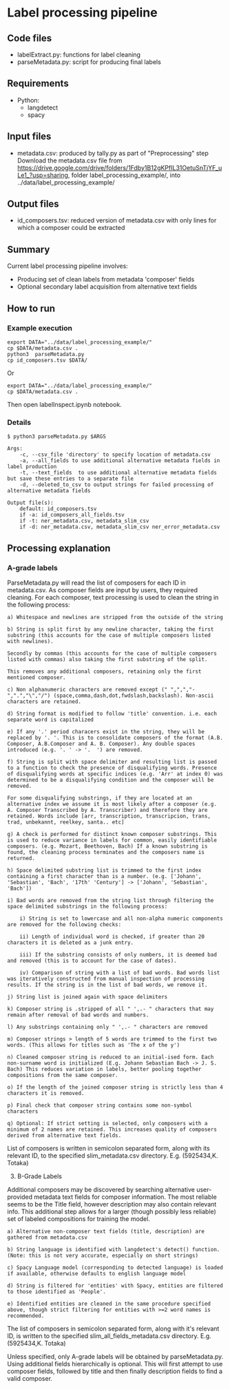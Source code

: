 # Label processing pipeline

## Code files
- labelExtract.py: functions for label cleaning
- parseMetadata.py: script for producing final labels

## Requirements
- Python:
  - langdetect
  - spacy

## Input files
- metadata.csv: produced by tally.py as part of "Preprocessing" step
Download the metadata.csv file from https://drive.google.com/drive/folders/1Fdby1B12gKPfIL31OetuSnTjYF_uLe1_?usp=sharing, folder label_processing_example/, into ../data/label_processing_example/

## Output files
- id_composers.tsv: reduced version of metadata.csv with only lines for which a composer could be extracted
  
## Summary
Current label processing pipeline involves:
- Producing set of clean labels from metadata 'composer' fields
- Optional secondary label acquisition from alternative text fields


## How to run

### Example execution
```
export DATA="../data/label_processing_example/"
cp $DATA/metadata.csv .
python3  parseMetadata.py
cp id_composers.tsv $DATA/
```

Or 
```
export DATA="../data/label_processing_example/"
cp $DATA/metadata.csv .
```
Then open labelInspect.ipynb notebook.
### Details

`$ python3 parseMetadata.py $ARGS`
``` 
Args:
    -c, --csv_file 'directory' to specify location of metadata.csv  
    -a, --all_fields to use additional alternative metadata fields in label production  
    -t, --text_fields  to use additional alternative metadata fields but save these entries to a separate file
    -d, --deleted_to_csv to output strings for failed processing of alternative metadata fields

Output file(s):
    default: id_composers.tsv
    if -a: id_composers_all_fields.tsv
    if -t: ner_metadata.csv, metadata_slim_csv
    if -d: ner_metadata.csv, metadata_slim_csv ner_error_metadata.csv
```



## Processing explanation
### A-grade labels

ParseMetadata.py will read the list of composers for each ID in metadata.csv. As composer fields are input by users, they required cleaning. For each composer, text processing is used to clean the string in the following process:

    a) Whitespace and newlines are stripped from the outside of the string

    b) String is split first by any newline character, taking the first substring (this accounts for the case of multiple composers listed with newlines). 
    
    Secondly by commas (this accounts for the case of multiple composers listed with commas) also taking the first substring of the split. 

    This removes any additional composers, retaining only the first mentioned composer.

    c) Non alphanumeric characters are removed except (" ",",","-",".","\","/") (space,comma,dash,dot,fwdslash,backslash). Non-ascii characters are retained.

    d) String format is modified to follow 'title' convention. i.e. each separate word is capitalized

    e) If any '.' period characers exist in the string, they will be replaced by '. '. This is to consolidate composers of the format (A.B. Composer, A.B.Composer and A. B. Composer). Any double spaces introduced (e.g. '. ' -> '.  ') are removed.

    f) String is split with space delimiter and resulting list is passed to a function to check the presence of disqualifying words. Presence of disqualifying words at specific indices (e.g. 'Arr' at index 0) was determined to be a disqualifying condition and the composer will be removed. 
    
    For some disqualifying substrings, if they are located at an alternative index we assume it is most likely after a composer (e.g. A. Composer Transcribed by A. Transcriber) and therefore they are retained. Words include [arr, transcription, transcripcion, trans, trad, unbekannt, reelkey, santa.. etc]

    g) A check is performed for distinct known composer substrings. This is used to reduce variance in labels for common, easily identifiable composers. (e.g. Mozart, Beethoven, Bach) If a known substring is found, the cleaning process terminates and the composers name is returned.

    h) Space delimited substring list is trimmed to the first index containing a first character than is a number. (e.g. ['Johann', 'Sebastian', 'Bach', '17th' 'Century'] -> ['Johann', 'Sebastian', 'Bach'])

    i) Bad words are removed from the string list through filtering the space delimited substrings in the following process:

        i) String is set to lowercase and all non-alpha numeric components are removed for the following checks:

        ii) Length of individual word is checked, if greater than 20 characters it is deleted as a junk entry. 

        iii) If the substring consists of only numbers, it is deemed bad and removed (this is to account for the case of dates). 

        iv) Comparison of string with a list of bad words. Bad words list was iteratively constructed from manual inspection of processing results. If the string is in the list of bad words, we remove it.

    j) String list is joined again with space delimiters

    k) Composer string is .stripped of all " ',.- " characters that may remain after removal of bad words and numbers.

    l) Any substrings containing only " ',.- " characters are removed

    m) Composer strings > length of 5 words are trimmed to the first two words. (This allows for titles such as 'The x of the y')

    n) Cleaned composer string is reduced to an initial-ised form. Each non-surname word is initialized (E.g. Johann Sebastian Bach -> J. S. Bach) This reduces variation in labels, better pooling together compositions from the same composer.

    o) If the length of the joined composer string is strictly less than 4 characters it is removed. 

    p) Final check that composer string contains some non-symbol characters

    q) Optional: If strict setting is selected, only composers with a minimum of 2 names are retained. This increases quality of composers derived from alternative text fields.

List of composers is written in semicolon separated form, along with its relevant ID, to the specified slim_metadata.csv directory. E.g. (5925434,K. Totaka)


3) B-Grade Labels

Additional composers may be discovered by searching alternative user-provided metadata text fields for composer information. The most reliable seems to be the Title field, however description may also contain relevant info. This additional step allows for a larger (though possibly less reliable) set of labeled compositions for training the model.

    a) Alternative non-composer text fields (title, description) are gathered from metadata.csv

    b) String language is identified with langdetect's detect() function. (Note: this is not very accurate, especially on short strings)

    c) Spacy Language model (corresponding to detected language) is loaded if available, otherwise defaults to english language model

    d) String is filtered for 'entities' with Spacy, entities are filtered to those identified as 'People'.

    e) Identified entities are cleaned in the same procedure specified above, though strict filtering for entities with >=2 word names is recommended.

The list of composers in semicolon separated form, along with it's relevant ID, is written to the specified slim_all_fields_metadata.csv directory. E.g. (5925434,K. Totaka)

Unless specified, only A-grade labels will be obtained by parseMetadata.py. Using additional fields hierarchically is optional. This will first attempt to use composer fields, followed by title and then finally description fields to find a valid composer. 